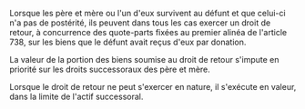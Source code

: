 Lorsque les père et mère ou l'un d'eux survivent au défunt et que celui-ci n'a pas de postérité, ils peuvent dans tous les cas exercer un droit de retour, à concurrence des quote-parts fixées au premier alinéa de l'article 738, sur les biens que le défunt avait reçus d'eux par donation.

La valeur de la portion des biens soumise au droit de retour s'impute en priorité sur les droits successoraux des père et mère.

Lorsque le droit de retour ne peut s'exercer en nature, il s'exécute en valeur, dans la limite de l'actif successoral.
